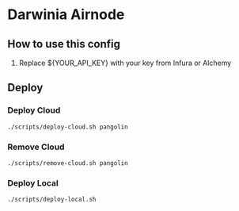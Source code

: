 # Darwinia Airnode

## How to use this config

1. Replace ${YOUR_API_KEY} with your key from Infura or Alchemy


## Deploy

### Deploy Cloud

```
./scripts/deploy-cloud.sh pangolin
```

### Remove Cloud

```
./scripts/remove-cloud.sh pangolin
```

### Deploy Local

```
./scripts/deploy-local.sh
```
